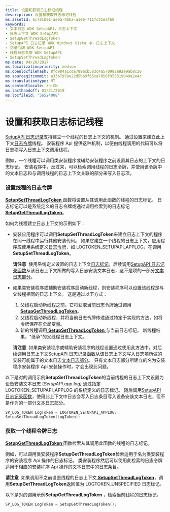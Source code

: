 ```yaml
---
title: 设置和获取日志标记线程
description: 设置和获取日志标记线程
ms.assetid: 6c701b91-ae0a-48ba-a1e0-711fc21eaf60
keywords:
- 文本日志 WDK SetupAPI，日志上下文
- 日志上下文 WDK SetupAPI
- SetupGetThreadLogToken
- SetupAPI 日志记录 WDK Windows Vista 中，日志上下文
- 记录令牌 WDK SetupAPI
- 线程日志令牌 WDK SetupAPI
- SetupSetThreadLogToken
ms.date: 04/20/2017
ms.localizationpriority: medium
ms.openlocfilehash: 8fd984a1cda789acb583c4a570992a92e9ab8c26
ms.sourcegitcommit: a33b7978e22d5bb9f65ca7056f955319049a2e4c
ms.translationtype: MT
ms.contentlocale: zh-CN
ms.lasthandoff: 01/31/2019
ms.locfileid: "56524008"
---
```

# <a name="setting-and-getting-a-log-token-for-a-thread"></a>设置和获取日志标记线程


[SetupAPI 日志记录](setupapi-logging--windows-vista-and-later-.md)支持建立一个线程的日志上下文的机制。 通过设置来建立此上下文[日志令牌](log-tokens.md)线程。 安装程序 Api 提供这种机制，以便由线程调用的代码可以将日志项写入日志上下文调用线程。

例如，一个线程可以调用类安装程序或辅助安装程序之前设置其日志的上下文的日志标记。 安装程序中，反过来，可以检索调用线程的日志令牌，并使用该令牌中的文本日志和与调用线程的日志上下文关联的部分来写入日志项。

### <a href="" id="setting-a-log-token-for-a-thread"></a> 设置线程的日志令牌

[ **SetupSetThreadLogToken** ](https://msdn.microsoft.com/library/windows/hardware/ff552216)函数将设置从其调用此函数的线程的日志标记。 日志标记可以是系统定义的日志令牌或通过调用检索到的日志标记[ **SetupGetThreadLogToken**](https://msdn.microsoft.com/library/windows/hardware/ff552211)。

如何为线程建立日志上下文的示例如下：

-   安装应用程序可以调用**SetupSetThreadLogToken**来建立日志上下文的程序在同一线程中运行其他安装代码。 如果它建立一个线程的日志上下文，应用程序应使用系统定义[日志令牌](log-tokens.md)，如 LOGTOKEN_SETUPAPI_APPLOG，在调用**SetupSetThreadLogToken**。

    **请注意**  使用系统定义设置的日志上下文[日志标记](log-tokens.md)，后续调用[SetupAPI 日志记录函数](https://msdn.microsoft.com/library/windows/hardware/ff550878)从该日志上下文所做的写入日志安装文本日志，这不是项的一部分[文本日志部分](format-of-a-text-log-section.md)。

     

-   如果类安装程序或辅助安装程序启动新线程，则安装程序可以设置该线程是与父线程相同的日志上下文。 这是通过以下方式：
    1.  父线程启动新线程之前，它将获取当前日志令牌通过调用[ **SetupGetThreadLogToken**](https://msdn.microsoft.com/library/windows/hardware/ff552211)。
    2.  父线程启动新线程，并将当前日志令牌传递通过特定于实现的方法，如将令牌保存在全局变量。
    3.  新的线程调用[ **SetupSetThreadLogToken** ](https://msdn.microsoft.com/library/windows/hardware/ff552216)与当前日志标记。 新线程结果，"继承"的父线程日志上下文。

    **请注意**  如果类安装程序或辅助安装程序的线程设置通过使用此方法中，对后续调用日志上下文[SetupAPI 日志记录函数](https://msdn.microsoft.com/library/windows/hardware/ff550878)从该日志上下文写入日志项所做的安装可能属于的文本日志[文本日志部分](format-of-a-text-log-section.md)。 只有文本日志部分所建立的名为安装程序安装程序 Api 安装操作时，才会出现此问题。

     

以下是对的调用示例**SetupSetThreadLogToken**的当前线程的日志上下文设置为设备安装文本日志 (*SetupAPI.app.log)* 通过指定LOGTOKEN_SETUPAPI_APPLOG 的系统定义的日志标记。 随后调用[SetupAPI 日志记录函数](https://msdn.microsoft.com/library/windows/hardware/ff550878)，使用此上下文中日志会写入日志条目写入设备安装文本日志，但不是作为的一部分[文本日志部分](format-of-a-text-log-section.md)。

```cpp
SP_LOG_TOKEN LogToken = LOGTOKEN_SETUPAPI_APPLOG;
SetupSetThreadLogToken(LogToken);
```

### <a href="" id="getting-a-log-token-for-a-thread"></a> 获取一个线程令牌日志

[ **SetupGetThreadLogToken** ](https://msdn.microsoft.com/library/windows/hardware/ff552211)函数检索从其调用此函数的线程的日志标记。

例如，可以调用类安装程序**SetupGetThreadLogToken**检索适用于名为类安装程序的安装程序 Api 操作的日志标记。 类安装程序然后可以使用此检索的日志令牌适用于相应的安装程序 Api 操作的文本日志中的日志条目。

**请注意**  如果调用不之前设置线程的日志上下文[ **SetupSetThreadLogToken**](https://msdn.microsoft.com/library/windows/hardware/ff552216)，调用**SetupGetThreadLogToken**返回值为 LOGTOKEN_UNSPECIFIED 日志标记。

 

以下是对的调用示例**SetupGetThreadLogToken** ，检索当前线程的日志标记。

```cpp
SP_LOG_TOKEN LogToken = SetupGetThreadLogToken();
```

 

 





